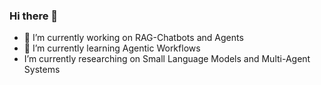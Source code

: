 ### Hi there 👋
- 🔭 I’m currently working on RAG-Chatbots and Agents
- 🌱 I’m currently learning Agentic Workflows
-  I’m currently researching on Small Language Models and Multi-Agent Systems
<!--
**LEAN-96/LEAN-96** is a ✨ _special_ ✨ repository because its `README.md` (this file) appears on your GitHub profile.

Here are some ideas to get you started:

- 🔭 I’m currently working on ...
- 🌱 I’m currently learning ...
- 👯 I’m looking to collaborate on ...
- 🤔 I’m looking for help with ...
- 💬 Ask me about ...
- 📫 How to reach me: ...
- 😄 Pronouns: ...
- ⚡ Fun fact: ...
-->
